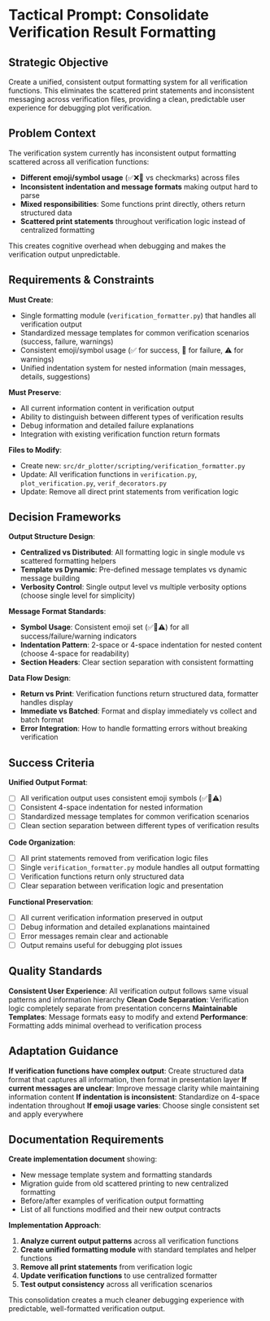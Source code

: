 # Tactical Prompt: Consolidate Verification Result Formatting

## Strategic Objective
Create a unified, consistent output formatting system for all verification functions. This eliminates the scattered print statements and inconsistent messaging across verification files, providing a clean, predictable user experience for debugging plot verification.

## Problem Context
The verification system currently has inconsistent output formatting scattered across all verification functions:
- **Different emoji/symbol usage** (✅❌🔴 vs checkmarks) across files
- **Inconsistent indentation and message formats** making output hard to parse
- **Mixed responsibilities**: Some functions print directly, others return structured data
- **Scattered print statements** throughout verification logic instead of centralized formatting

This creates cognitive overhead when debugging and makes the verification output unpredictable.

## Requirements & Constraints
**Must Create**:
- Single formatting module (`verification_formatter.py`) that handles all verification output
- Standardized message templates for common verification scenarios (success, failure, warnings)
- Consistent emoji/symbol usage (✅ for success, 🔴 for failure, ⚠️ for warnings)
- Unified indentation system for nested information (main messages, details, suggestions)

**Must Preserve**:
- All current information content in verification output
- Ability to distinguish between different types of verification results
- Debug information and detailed failure explanations
- Integration with existing verification function return formats

**Files to Modify**:
- Create new: `src/dr_plotter/scripting/verification_formatter.py`
- Update: All verification functions in `verification.py`, `plot_verification.py`, `verif_decorators.py`
- Update: Remove all direct print statements from verification logic

## Decision Frameworks
**Output Structure Design**:
- **Centralized vs Distributed**: All formatting logic in single module vs scattered formatting helpers
- **Template vs Dynamic**: Pre-defined message templates vs dynamic message building
- **Verbosity Control**: Single output level vs multiple verbosity options (choose single level for simplicity)

**Message Format Standards**:
- **Symbol Usage**: Consistent emoji set (✅🔴⚠️) for all success/failure/warning indicators
- **Indentation Pattern**: 2-space or 4-space indentation for nested content (choose 4-space for readability)
- **Section Headers**: Clear section separation with consistent formatting

**Data Flow Design**:
- **Return vs Print**: Verification functions return structured data, formatter handles display
- **Immediate vs Batched**: Format and display immediately vs collect and batch format
- **Error Integration**: How to handle formatting errors without breaking verification

## Success Criteria
**Unified Output Format**:
- [ ] All verification output uses consistent emoji symbols (✅🔴⚠️)
- [ ] Consistent 4-space indentation for nested information
- [ ] Standardized message templates for common verification scenarios
- [ ] Clean section separation between different types of verification results

**Code Organization**:
- [ ] All print statements removed from verification logic files
- [ ] Single `verification_formatter.py` module handles all output formatting
- [ ] Verification functions return only structured data
- [ ] Clear separation between verification logic and presentation

**Functional Preservation**:
- [ ] All current verification information preserved in output
- [ ] Debug information and detailed explanations maintained
- [ ] Error messages remain clear and actionable
- [ ] Output remains useful for debugging plot issues

## Quality Standards
**Consistent User Experience**: All verification output follows same visual patterns and information hierarchy
**Clean Code Separation**: Verification logic completely separate from presentation concerns
**Maintainable Templates**: Message formats easy to modify and extend
**Performance**: Formatting adds minimal overhead to verification process

## Adaptation Guidance
**If verification functions have complex output**: Create structured data format that captures all information, then format in presentation layer
**If current messages are unclear**: Improve message clarity while maintaining information content
**If indentation is inconsistent**: Standardize on 4-space indentation throughout
**If emoji usage varies**: Choose single consistent set and apply everywhere

## Documentation Requirements
**Create implementation document** showing:
- New message template system and formatting standards
- Migration guide from old scattered printing to new centralized formatting
- Before/after examples of verification output formatting
- List of all functions modified and their new output contracts

**Implementation Approach**:
1. **Analyze current output patterns** across all verification functions
2. **Create unified formatting module** with standard templates and helper functions
3. **Remove all print statements** from verification logic
4. **Update verification functions** to use centralized formatter
5. **Test output consistency** across all verification scenarios

This consolidation creates a much cleaner debugging experience with predictable, well-formatted verification output.